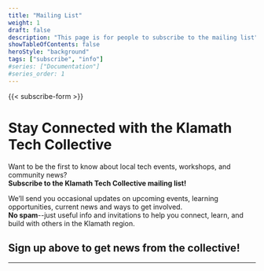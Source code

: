 ```yaml
---
title: "Mailing List"
weight: 1
draft: false
description: "This page is for people to subscribe to the mailing list"
showTableOfContents: false
heroStyle: "background"
tags: ["subscribe", "info"]
#series: ["Documentation"]
#series_order: 1
---
```


{{< subscribe-form >}}

# Stay Connected with the Klamath Tech Collective

Want to be the first to know about local tech events, workshops, and community news?  
**Subscribe to the Klamath Tech Collective mailing list!**

We’ll send you occasional updates on upcoming events, learning opportunities, current news and ways to get involved.  
**No spam**--just useful info and invitations to help you connect, learn, and build with others in the Klamath region.

## Sign up above to get news from the collective!

---

